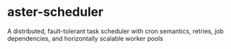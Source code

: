 # aster-scheduler

A distributed, fault-tolerant task scheduler with cron semantics, retries, job dependencies, and horizontally scalable worker pools
